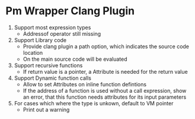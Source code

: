 # Pm Wrapper Clang Plugin
1. Support most expression types
    - Addressof operator still missing
2. Support Library code
    - Provide clang plugin a path option, which indicates the source code location
    - On the main source code will be evaluated
2. Support recursive functions
    - If return value is a pointer, a Attribute is needed for the return value
3. Support Dynamic function calls
    - Allow to set Attributes on inline function defintions
    - If the address of a function is used without a call expression, show an error, that this function needs attributes for its input parameters
4. For cases which where the type is unkown, default to VM pointer
    - Print out a warning